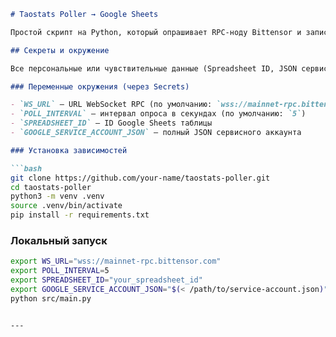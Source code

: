 ```markdown
# Taostats Poller → Google Sheets

Простой скрипт на Python, который опрашивает RPC-ноду Bittensor и записывает каждый новый блок в Google Sheets.

## Секреты и окружение

Все персональные или чувствительные данные (Spreadsheet ID, JSON сервисного аккаунта, WS_URL, POLL_INTERVAL) должны храниться в системе секретов (GitHub Secrets, Vault и т.п.) и не попадать в репозиторий.

### Переменные окружения (через Secrets)

- `WS_URL` — URL WebSocket RPC (по умолчанию: `wss://mainnet-rpc.bittensor.com`)
- `POLL_INTERVAL` — интервал опроса в секундах (по умолчанию: `5`)
- `SPREADSHEET_ID` — ID Google Sheets таблицы
- `GOOGLE_SERVICE_ACCOUNT_JSON` — полный JSON сервисного аккаунта

### Установка зависимостей

```bash
git clone https://github.com/your-name/taostats-poller.git
cd taostats-poller
python3 -m venv .venv
source .venv/bin/activate
pip install -r requirements.txt
```

### Локальный запуск

```bash
export WS_URL="wss://mainnet-rpc.bittensor.com"
export POLL_INTERVAL=5
export SPREADSHEET_ID="your_spreadsheet_id"
export GOOGLE_SERVICE_ACCOUNT_JSON="$(< /path/to/service-account.json)"
python src/main.py
```
```

---
